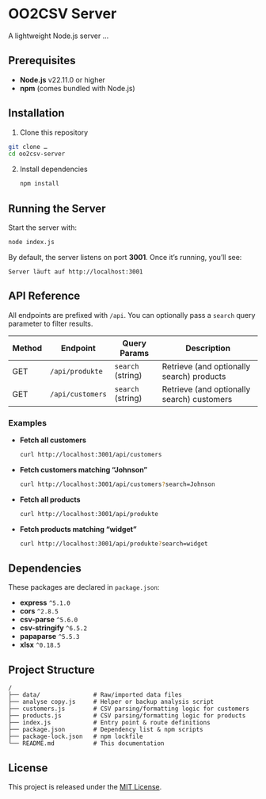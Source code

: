 # OO2CSV Server

A lightweight Node.js server …

## Prerequisites

- **Node.js** v22.11.0 or higher  
- **npm** (comes bundled with Node.js)

## Installation

1. Clone this repository  
```bash
git clone …  
cd oo2csv-server
```

2. Install dependencies

   ```bash
   npm install
   ```

## Running the Server

Start the server with:

```bash
node index.js
```

By default, the server listens on port **3001**. Once it’s running, you’ll see:

```
Server läuft auf http://localhost:3001
```

## API Reference

All endpoints are prefixed with `/api`.
You can optionally pass a `search` query parameter to filter results.

| Method | Endpoint         | Query Params      | Description                                |
| ------ | ---------------- | ----------------- | ------------------------------------------ |
| GET    | `/api/produkte`  | `search` (string) | Retrieve (and optionally search) products  |
| GET    | `/api/customers` | `search` (string) | Retrieve (and optionally search) customers |

### Examples

* **Fetch all customers**

  ```bash
  curl http://localhost:3001/api/customers
  ```
* **Fetch customers matching “Johnson”**

  ```bash
  curl http://localhost:3001/api/customers?search=Johnson
  ```
* **Fetch all products**

  ```bash
  curl http://localhost:3001/api/produkte
  ```
* **Fetch products matching “widget”**

  ```bash
  curl http://localhost:3001/api/produkte?search=widget
  ```

## Dependencies

These packages are declared in `package.json`:

* **express** `^5.1.0`
* **cors** `^2.8.5`
* **csv-parse** `^5.6.0`
* **csv-stringify** `^6.5.2`
* **papaparse** `^5.5.3`
* **xlsx** `^0.18.5`

## Project Structure

```
/
├── data/               # Raw/imported data files  
├── analyse copy.js     # Helper or backup analysis script  
├── customers.js        # CSV parsing/formatting logic for customers  
├── products.js         # CSV parsing/formatting logic for products  
├── index.js            # Entry point & route definitions  
├── package.json        # Dependency list & npm scripts  
├── package-lock.json   # npm lockfile  
└── README.md           # This documentation  
```

## License

This project is released under the [MIT License](LICENSE).

```
```
